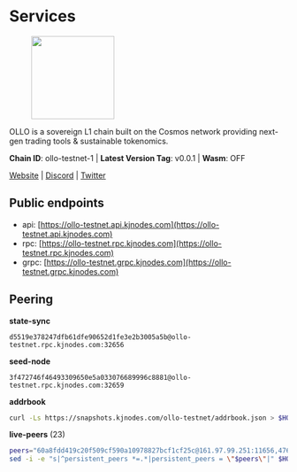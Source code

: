 # Services

<figure><img src="https://raw.githubusercontent.com/kj89/testnet_manuals/main/pingpub/logos/ollo.png" width="150" alt=""><figcaption></figcaption></figure>

OLLO is a sovereign L1 chain built on the Cosmos network providing  next-gen trading tools & sustainable tokenomics.

**Chain ID**: ollo-testnet-1 | **Latest Version Tag**: v0.0.1 | **Wasm**: OFF

[Website](https://www.ollostation.zone) | [Discord](https://discord.com/invite/GxBqZ9mSSm) | [Twitter](https://twitter.com/OLLOStation)


## Public endpoints

* api: [https://ollo-testnet.api.kjnodes.com](https://ollo-testnet.api.kjnodes.com)
* rpc: [https://ollo-testnet.rpc.kjnodes.com](https://ollo-testnet.rpc.kjnodes.com)
* grpc: [https://ollo-testnet.grpc.kjnodes.com](https://ollo-testnet.grpc.kjnodes.com)

## Peering

**state-sync**

```text
d5519e378247dfb61dfe90652d1fe3e2b3005a5b@ollo-testnet.rpc.kjnodes.com:32656
```

**seed-node**

```text
3f472746f46493309650e5a033076689996c8881@ollo-testnet.rpc.kjnodes.com:32659
```

**addrbook**
```bash
curl -Ls https://snapshots.kjnodes.com/ollo-testnet/addrbook.json > $HOME/.ollo/config/addrbook.json
```

**live-peers** (23)
```bash
peers="60a8fdd419c20f509cf590a10978827bcf1cf25c@161.97.99.251:11656,47655c33bdecae7f449301197d8b951a97e1b680@89.58.59.75:26656,3ea40f63890f10272201edf96d2a49e197e52091@65.108.105.48:18156,b1c40c092d4c889d14ac8db36621c114f811d797@65.109.92.241:22046,7dc63d58dccf6777206d5cdbc1ec1b9ba5221bd5@65.108.97.58:15656,da8d3ca8e1c147f0037b1c43ad3de7174f5ec1b7@209.145.59.224:26656,a553ae4af55d127300dd707a46e715b47a82610a@65.21.131.215:26626,d5519e378247dfb61dfe90652d1fe3e2b3005a5b@65.109.68.190:32656,2a8f0fada8b8b71b8154cf30ce44aebea1b5fe3d@146.59.116.136:26656,536c816c0d32ceb601fcf047284f65dc68c0513a@65.21.134.202:26626,43da48176665407ebbe40f809a0ec2c84ab0579e@65.109.24.121:26656,42beefd08b5f8580177d1506220db3a548090262@65.108.195.29:26116,dba5e8b41c4e369418f83a449966e4eb7ca05cd4@65.109.23.114:18156,c83d2b5015c446e08f80c9d3662f4098077d635b@85.190.254.14:32656,f09d8e2ada2d1d66a9cc8213a1d8ca7c6e5a29a6@65.108.79.57:54656,5c2a752c9b1952dbed075c56c600c3a79b58c395@195.3.220.135:27006,1d576b61c0c56a9b6ef6dabf336fd3cf04c017b1@95.217.223.85:15656,dfb2bba31436bc6cde54f475204ff53c9440804e@95.216.14.72:28656,0d642afa8df369a5021609c43bb7765a332a615f@65.109.106.91:17656,6fb1ca4b01926c43fb28f5eadc4710d0e7df8624@176.126.87.165:26656,dd577d8f2e997d7e70495640aff124ddb70d1a21@95.217.192.222:26656,8c4a28db4a9f4a37725d504d6f87fb5e1aee0266@49.12.216.13:46656,517786f9e5e9caf196fed64c2130528e0ef59643@65.109.70.23:18156"
sed -i -e "s|^persistent_peers *=.*|persistent_peers = \"$peers\"|" $HOME/.ollo/config/config.toml
```
